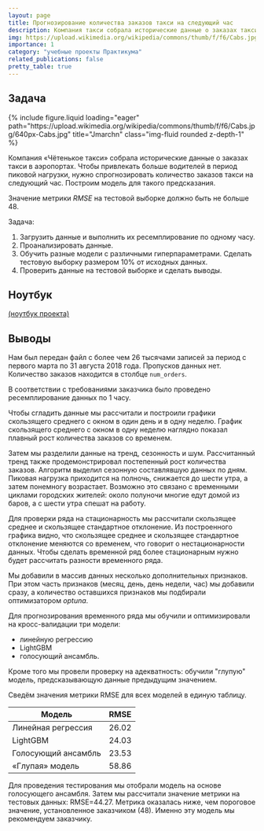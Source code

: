```yaml
---
layout: page
title: Прогнозирование количества заказов такси на следующий час
description: Компания такси собрала исторические данные о заказах такси в аэропортах. Чтобы привлекать больше водителей в период пиковой нагрузки, нужно спрогнозировать количество заказов такси на следующий час. Строится модель для такого предсказания.
img: https://upload.wikimedia.org/wikipedia/commons/thumb/f/f6/Cabs.jpg/640px-Cabs.jpg
importance: 1
category: "учебные проекты Практикума"
related_publications: false
pretty_table: true
---
```


## Задача

<div class="row">
    <div class="col-sm mt-3 mt-md-0">
        {% include figure.liquid loading="eager" path="https://upload.wikimedia.org/wikipedia/commons/thumb/f/f6/Cabs.jpg/640px-Cabs.jpg" title="Jmarchn" class="img-fluid rounded z-depth-1" %}
    </div>
</div>

Компания «Чётенькое такси» собрала исторические данные о заказах такси в аэропортах. Чтобы привлекать больше водителей в период пиковой нагрузки, нужно спрогнозировать количество заказов такси на следующий час. Построим модель для такого предсказания.

Значение метрики _RMSE_ на тестовой выборке должно быть не больше 48.

Задача:

1. Загрузить данные и выполнить их ресемплирование по одному часу.
2. Проанализировать данные.
3. Обучить разные модели с различными гиперпараметрами. Сделать тестовую выборку размером 10% от исходных данных.
4. Проверить данные на тестовой выборке и сделать выводы.

## Ноутбук

[(ноутбук проекта)](https://github.com/onixlas/DS_portfolio/tree/main/ML_p12_time_series/taxi.ipynb)

## Выводы

Нам был передан файл с более чем 26 тысячами записей за период с первого марта по 31 августа 2018 года. Пропусков данных нет. Количество заказов находится в столбце `num_orders`.

В соответствии с требованиями заказчика было проведено ресемплирование данных по 1 часу.

Чтобы сгладить данные мы рассчитали и построили графики скользящего среднего с окном в один день и в одну неделю. График скользящего среднего с окном в одну неделю наглядно показал плавный рост количества заказов со временем.

Затем мы разделили данные на тренд, сезонность и шум. Рассчитанный тренд также продемонстрировал постепенный рост количества заказов. Алгоритм выделил сезонную составлявшую данных по дням. Пиковая нагрузка приходится на полночь, снижается до шести утра, а затем понемногу возрастает. Возможно это связано с временными циклами городских жителей: около полуночи многие едут домой из баров, а с шести утра спешат на работу.

Для проверки ряда на стационарность мы рассчитали скользящее среднее и скользящее стандартное отклонение. Из построенного графика видно, что скользящее среднее и скользящее стандартное отклонение меняются со временем, что говорит о нестационарности данных. Чтобы сделать временной ряд более стационарным нужно будет рассчитать разности временного ряда.

Мы добавили в массив данных несколько дополнительных признаков. При этом часть признаков (месяц, день, день недели, час) мы добавили сразу, а количество оставшихся признаков мы подбирали оптимизатором _optuna_.

Для прогнозирования временного ряда мы обучили и оптимизировали на кросс-валидации три модели:

- линейную регрессию
- LightGBM
- голосующий ансамбль.

Кроме того мы провели проверку на адекватность: обучили "глупую" модель, предсказывающую данные предыдущим значением.

Сведём значения метрики RMSE для всех моделей в единую таблицу.

| Модель              | RMSE  |
| ------------------- | ----- |
| Линейная регрессия  | 26.02 |
| LightGBM            | 24.03 |
| Голосующий ансамбль | 23.53 |
| «Глупая» модель     | 58.86 |

Для проведения тестирования мы отобрали модель на основе голосующего ансамбля. Затем мы рассчитали значение метрики на тестовых данных: RMSE=44.27. Метрика оказалась ниже, чем пороговое значение, установленное заказчиком (48). Именно эту модель мы рекомендуем заказчику.
